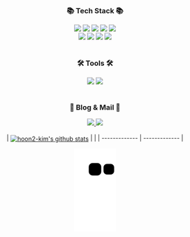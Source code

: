 

<div align="center">
  <h3> 📚 Tech Stack 📚 </h3>
</div>
<div align="center">
	<img src="https://img.shields.io/badge/JavaScript-F7DF1E?style=flat&logo=JavaScript&logoColor=white" />
  <img src="https://img.shields.io/badge/TypeScript-3178C6?style=flat&logo=TypeScript&logoColor=white" />
  <img src="https://img.shields.io/badge/Node.js-339933?style=flat&logo=Node.js&logoColor=white" />
  <img src="https://img.shields.io/badge/NestJS-E0234E?style=flat&logo=NestJS&logoColor=white" />
  <img src="https://img.shields.io/badge/GraphQL-E10098?style=flat&logo=GraphQL&logoColor=white" />
  <br>
	<img src="https://img.shields.io/badge/MySQL-4479A1?style=flat&logo=MySQL&logoColor=white" />
  <img src="https://img.shields.io/badge/MongoDB-47A248?style=flat&logo=MongoDB&logoColor=white" />
  <img src="https://img.shields.io/badge/Redis-DC382D?style=flat&logo=Redis&logoColor=white" />
  <img src="https://img.shields.io/badge/Docker-2496ED?style=flat&logo=Docker&logoColor=white" />
</div>
<br>
<div align="center">
  <h3> 🛠 Tools 🛠
</div>
<div align="center">
  <img src="https://img.shields.io/badge/Visual Studio Code-007ACC?style=flat&logo=Visual Studio Code&logoColor=white" />
  <img src="https://img.shields.io/badge/GitHub-181717?style=flat&logo=GitHub&logoColor=white" />
</div>
<br>
<div align="center">
  <h3> 🌈 Blog & Mail 🌈 </h3>
</div>
<div align="center">
  <a href="https://velog.io/@dev_hoon2">
    <img src="https://img.shields.io/badge/Velog-20C997?style=flat&logo=Velog&logoColor=white" />
  </a>
  <a href="mailto:gooaba1204@gmail.com">
    <img src="https://img.shields.io/badge/Gmail-EA4335?style=flat&logo=Gmail&logoColor=white" />
  </a>
</div>
<br>
<div align=center>
  | <a href="https://github.com/hoon2-kim/github-readme-stats"><img align="center" src="https://github-readme-stats.vercel.app/api?username=hoon2-kim&show_icons=true&theme=buefy&count_private=true&hide_border=true" alt="hoon2-kim's github stats" /></a> | <a href="https://github.com/hoon2-kim&layout=compact&theme=buefy&hide_border=true" /></a> |
| ------------- | ------------- |
  </a> 



![snake gif](https://github.com/hoon2-kim/hoon2-kim/blob/output/github-contribution-grid-snake.svg)

  
</div>
